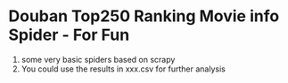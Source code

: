 Douban Top250 Ranking Movie info Spider - For Fun
=================================================
1. some very basic spiders based on scrapy
2. You could use the results in xxx.csv for further analysis
